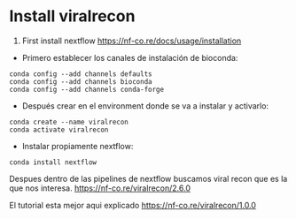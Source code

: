 # Install viralrecon

1. First install nextflow
https://nf-co.re/docs/usage/installation

* Primero establecer los canales de instalación de bioconda:
```
conda config --add channels defaults
conda config --add channels bioconda
conda config --add channels conda-forge
```

* Después crear en el environment donde se va a instalar y activarlo:
```
conda create --name viralrecon
conda activate viralrecon
```

* Instalar propiamente nextflow:
```
conda install nextflow
```

Despues dentro de las pipelines de nextflow buscamos viral recon que es la que nos interesa.
https://nf-co.re/viralrecon/2.6.0

El tutorial esta mejor aqui explicado
https://nf-co.re/viralrecon/1.0.0